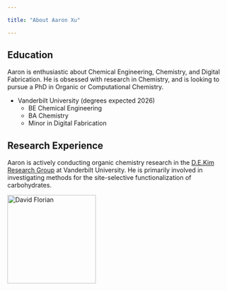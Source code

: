 ```yaml
---

title: "About Aaron Xu"

---
```


## Education

Aaron is enthusiastic about Chemical Engineering, Chemistry, and Digital Fabrication. He is obsessed with research in Chemistry, and is looking to pursue a PhD in Organic or Computational Chemistry.

* Vanderbilt University (degrees expected 2026)
  * BE Chemical Engineering
  * BA Chemistry
  * Minor in Digital Fabrication

## Research Experience

Aaron is actively conducting organic chemistry research in the [D.E.Kim Research Group](https://www.dekimgroup.com/research) at Vanderbilt University. He is primarily involved in investigating methods for the site-selective functionalization of carbohydrates.

<img src="/assets/img/David_Headshot_web2.jpg" alt="David Florian" style="width:200px;"/>
